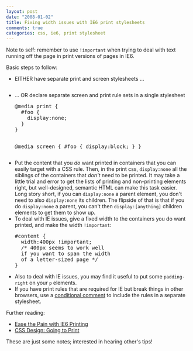 ```yaml
--- 
layout: post
date: "2008-01-02"
title: Fixing width issues with IE6 print stylesheets
comments: true
categories: css, ie6, print stylesheet
---
```


Note to self: remember to use <code>!important</code> when trying to deal with text running off the page in print versions of pages in IE6.

Basic steps to follow:

<ul>
<li>EITHER have separate print and screen stylesheets ...
<div class="CodeRay">
  <div class="code"><pre></pre></div>
</div>

</li>
<li>... OR declare separate screen and print rule sets in a single stylesheet
<div class="CodeRay">
  <div class="code"><pre>@media print {
  #foo {
    display:none;
  }
}

@media screen {
  #foo {
    display:block;
  }
}</pre></div>
</div>

</li>
<li>Put the content that you <em>do</em> want printed in containers that you can easily target with a CSS rule. Then, in the print css, <code>display:none</code> all the siblings of the containers that <em>don't</em> need to be printed. It may take a little trial and error to get the lists of printing and non-printing elements right, but well-designed, semantic HTML can make this task easier. Long story short, if you can <code>display:none</code> a parent element, you don't need to also <code>display:none</code> its children. The flipside of that is that if you do <code>display:none</code> a parent, you can't then <code>display:[anything]</code> children elements to get them to show up.</li>
<li>To deal with IE issues, give a fixed width to the containers you do want printed, and make the width <code>!important</code>:
<div class="CodeRay">
  <div class="code"><pre>#content {
  width:400px !important;
  /* 400px seems to work well
  if you want to span the width
  of a letter-sized page */
}</pre></div>
</div>

</li>
<li>Also to deal with IE issues, you may find it useful to put some <code>padding-right</code> on your <code>p</code> elements.</li>
<li>If you have print rules that are required for IE but break things in other browsers, use a <a href="http://www.quirksmode.org/css/condcom.html">conditional comment</a> to include the rules in a separate stylesheet.</li>
</ul>

Further reading:

<ul>
<li><a href="http://blogs.msdn.com/ie/archive/2005/06/10/428149.aspx">Ease the Pain with IE6 Printing</a></li>
<li><a href="http://www.alistapart.com/stories/goingtoprint/">CSS Design: Going to Print</a></li>
</ul>

These are just some notes; interested in hearing other's tips!